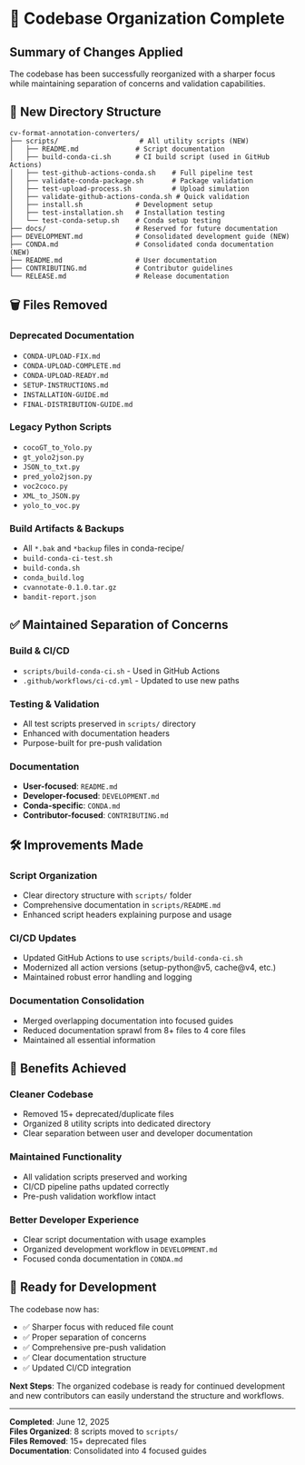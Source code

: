 # 🧹 Codebase Organization Complete

## Summary of Changes Applied

The codebase has been successfully reorganized with a sharper focus while maintaining separation of concerns and validation capabilities.

## 📁 New Directory Structure

```
cv-format-annotation-converters/
├── scripts/                    # All utility scripts (NEW)
│   ├── README.md              # Script documentation
│   ├── build-conda-ci.sh      # CI build script (used in GitHub Actions)
│   ├── test-github-actions-conda.sh    # Full pipeline test
│   ├── validate-conda-package.sh       # Package validation
│   ├── test-upload-process.sh          # Upload simulation
│   ├── validate-github-actions-conda.sh # Quick validation
│   ├── install.sh             # Development setup
│   ├── test-installation.sh   # Installation testing
│   └── test-conda-setup.sh    # Conda setup testing
├── docs/                      # Reserved for future documentation
├── DEVELOPMENT.md             # Consolidated development guide (NEW)
├── CONDA.md                   # Consolidated conda documentation (NEW)
├── README.md                  # User documentation
├── CONTRIBUTING.md            # Contributor guidelines
└── RELEASE.md                 # Release documentation
```

## 🗑️ Files Removed

### Deprecated Documentation
- `CONDA-UPLOAD-FIX.md`
- `CONDA-UPLOAD-COMPLETE.md` 
- `CONDA-UPLOAD-READY.md`
- `SETUP-INSTRUCTIONS.md`
- `INSTALLATION-GUIDE.md`
- `FINAL-DISTRIBUTION-GUIDE.md`

### Legacy Python Scripts
- `cocoGT_to_Yolo.py`
- `gt_yolo2json.py`
- `JSON_to_txt.py`
- `pred_yolo2json.py`
- `voc2coco.py`
- `XML_to_JSON.py`
- `yolo_to_voc.py`

### Build Artifacts & Backups
- All `*.bak` and `*backup` files in conda-recipe/
- `build-conda-ci-test.sh`
- `build-conda.sh`
- `conda_build.log`
- `cvannotate-0.1.0.tar.gz`
- `bandit-report.json`

## ✅ Maintained Separation of Concerns

### Build & CI/CD
- `scripts/build-conda-ci.sh` - Used in GitHub Actions
- `.github/workflows/ci-cd.yml` - Updated to use new paths

### Testing & Validation
- All test scripts preserved in `scripts/` directory
- Enhanced with documentation headers
- Purpose-built for pre-push validation

### Documentation
- **User-focused**: `README.md`
- **Developer-focused**: `DEVELOPMENT.md` 
- **Conda-specific**: `CONDA.md`
- **Contributor-focused**: `CONTRIBUTING.md`

## 🛠️ Improvements Made

### Script Organization
- Clear directory structure with `scripts/` folder
- Comprehensive documentation in `scripts/README.md`
- Enhanced script headers explaining purpose and usage

### CI/CD Updates
- Updated GitHub Actions to use `scripts/build-conda-ci.sh`
- Modernized all action versions (setup-python@v5, cache@v4, etc.)
- Maintained robust error handling and logging

### Documentation Consolidation
- Merged overlapping documentation into focused guides
- Reduced documentation sprawl from 8+ files to 4 core files
- Maintained all essential information

## 🎯 Benefits Achieved

### Cleaner Codebase
- Removed 15+ deprecated/duplicate files
- Organized 8 utility scripts into dedicated directory
- Clear separation between user and developer documentation

### Maintained Functionality
- All validation scripts preserved and working
- CI/CD pipeline paths updated correctly
- Pre-push validation workflow intact

### Better Developer Experience
- Clear script documentation with usage examples
- Organized development workflow in `DEVELOPMENT.md`
- Focused conda documentation in `CONDA.md`

## 🚀 Ready for Development

The codebase now has:
- ✅ Sharper focus with reduced file count
- ✅ Proper separation of concerns
- ✅ Comprehensive pre-push validation
- ✅ Clear documentation structure
- ✅ Updated CI/CD integration

**Next Steps**: The organized codebase is ready for continued development and new contributors can easily understand the structure and workflows.

---

**Completed**: June 12, 2025  
**Files Organized**: 8 scripts moved to `scripts/`  
**Files Removed**: 15+ deprecated files  
**Documentation**: Consolidated into 4 focused guides
